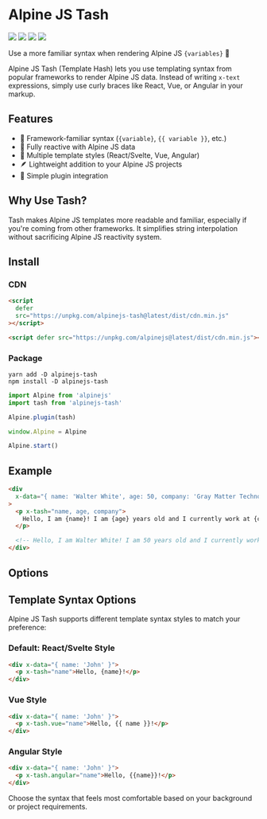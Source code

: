 # Alpine JS Tash

![](https://img.shields.io/bundlephobia/min/alpinejs-tash)
![](https://img.shields.io/npm/v/alpinejs-tash)
![](https://img.shields.io/npm/dt/alpinejs-tash)
![](https://img.shields.io/github/license/markmead/alpinejs-tash)

Use a more familiar syntax when rendering Alpine JS `{variables}` 🚀

Alpine JS Tash (Template Hash) lets you use templating syntax from popular
frameworks to render Alpine JS data. Instead of writing `x-text` expressions,
simply use curly braces like React, Vue, or Angular in your markup.

## Features

- 💪 Framework-familiar syntax (`{variable}`, `{{ variable }}`, etc.)
- 🔄 Fully reactive with Alpine JS data
- 🎨 Multiple template styles (React/Svelte, Vue, Angular)
- 🪶 Lightweight addition to your Alpine JS projects
- 🧩 Simple plugin integration

## Why Use Tash?

Tash makes Alpine JS templates more readable and familiar, especially if you're
coming from other frameworks. It simplifies string interpolation without
sacrificing Alpine JS reactivity system.

## Install

### CDN

```html
<script
  defer
  src="https://unpkg.com/alpinejs-tash@latest/dist/cdn.min.js"
></script>

<script defer src="https://unpkg.com/alpinejs@latest/dist/cdn.min.js"></script>
```

### Package

```shell
yarn add -D alpinejs-tash
npm install -D alpinejs-tash
```

```js
import Alpine from 'alpinejs'
import tash from 'alpinejs-tash'

Alpine.plugin(tash)

window.Alpine = Alpine

Alpine.start()
```

## Example

```html
<div
  x-data="{ name: 'Walter White', age: 50, company: 'Gray Matter Technologies' }"
>
  <p x-tash="name, age, company">
    Hello, I am {name}! I am {age} years old and I currently work at {company}!
  </p>

  <!-- Hello, I am Walter White! I am 50 years old and I currently work at Gray Matter Technologies! -->
</div>
```

## Options

## Template Syntax Options

Alpine JS Tash supports different template syntax styles to match your
preference:

### Default: React/Svelte Style

```html
<div x-data="{ name: 'John' }">
  <p x-tash="name">Hello, {name}!</p>
</div>
```

### Vue Style

```html
<div x-data="{ name: 'John' }">
  <p x-tash.vue="name">Hello, {{ name }}!</p>
</div>
```

### Angular Style

```html
<div x-data="{ name: 'John' }">
  <p x-tash.angular="name">Hello, {{name}}!</p>
</div>
```

Choose the syntax that feels most comfortable based on your background or
project requirements.
